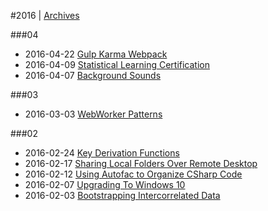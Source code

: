 
#2016 | [Archives](#index/contents.md)

###04
* 2016-04-22 [Gulp Karma Webpack](#blog/2016/2016-04-22-Gulp-Karma-Webpack.md)
* 2016-04-09 [Statistical Learning Certification](#blog/2016/2016-04-09-Statistical-Learning-Certification.md)
* 2016-04-07 [Background Sounds](#blog/2016/2016-04-07-Background-Sounds.md)

###03
* 2016-03-03 [WebWorker Patterns](#blog/2016/2016-03-03-WebWorker-Patterns.md)

###02
* 2016-02-24 [Key Derivation Functions](#blog/2016/2016-02-24-Key-Derivation-Functions.md)
* 2016-02-17 [Sharing Local Folders Over Remote Desktop](#blog/2016/2016-02-17-Sharing-Local-Folders-Over-Remote-Desktop.md)
* 2016-02-12 [Using Autofac to Organize CSharp Code](#blog/2016/2016-02-12-Using-Autofac-to-Organize-CSharp-Code.md)
* 2016-02-07 [Upgrading To Windows 10](#blog/2016/2016-02-07-Upgrading-To-Windows-10.md)
* 2016-02-03 [Bootstrapping Intercorrelated Data](#blog/2016/2016-02-03-Bootstrapping-Intercorrelated-Data.md)
